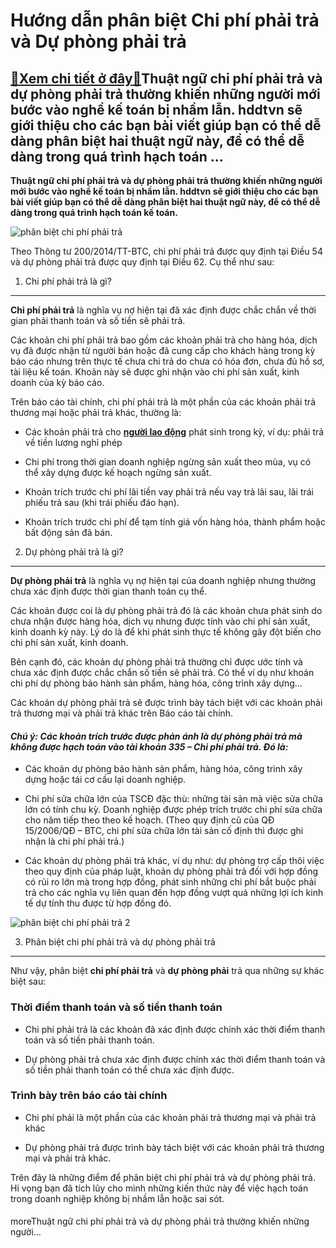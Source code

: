 Hướng dẫn phân biệt Chi phí phải trả và Dự phòng phải trả
=========================================================

[:gift:Xem chi tiết ở đây:gift:](https://hddtvn.com/huong-dan-phan-biet-chi-phi-phai-tra-va-du-phong-phai-tra/)Thuật ngữ chi phí phải trả và dự phòng phải trả thường khiến những người mới bước vào nghề kế toán bị nhầm lẫn. hddtvn sẽ giới thiệu cho các bạn bài viết giúp bạn có thể dễ dàng phân biệt hai thuật ngữ này, để có thể dễ dàng trong quá trình hạch toán …
------------------------------------------------------------------------------------------------------------------------------------------------------------------------------------------------------------------------------------------------------------

**Thuật ngữ chi phí phải trả và dự phòng phải trả thường khiến những người mới bước vào nghề kế toán bị nhầm lẫn. hddtvn sẽ giới thiệu cho các bạn bài viết giúp bạn có thể dễ dàng phân biệt hai thuật ngữ này, để có thể dễ dàng trong quá trình hạch toán kế toán.**


![phân biệt chi phí phải trả](https://hddtvn.com/wp-content/uploads/2021/01/expense.png)


Theo Thông tư 200/2014/TT-BTC, chi phí phải trả được quy định tại Điều 54 và dự phòng phải trả được quy định tại Điều 62. Cụ thể như sau:


1. Chi phí phải trả là gì?
--------------------------


**Chi phí phải trả** là nghĩa vụ nợ hiện tại đã xác định được chắc chắn về thời gian phải thanh toán và số tiền sẽ phải trả.


Các khoản chi phí phải trả bao gồm các khoản phải trả cho hàng hóa, dịch vụ đã được nhận từ người bán hoặc đã cung cấp cho khách hàng trong kỳ báo cáo nhưng trên thực tế chưa chi trả do chưa có hóa đơn, chưa đủ hồ sơ, tài liệu kế toán. Khoản này sẽ được ghi nhận vào chi phí sản xuất, kinh doanh của kỳ báo cáo.


Trên báo cáo tài chính, chi phí phải trả là một phần của các khoản phải trả thương mại hoặc phải trả khác, thường là:




* Các khoản phải trả cho [**người lao động**](#) phát sinh trong kỳ, ví dụ: phải trả về tiền lương nghỉ phép

* Chi phí trong thời gian doanh nghiệp ngừng sản xuất theo mùa, vụ có thể xây dựng được kế hoạch ngừng sản xuất.

* Khoản trích trước chi phí lãi tiền vay phải trả nếu vay trả lãi sau, lãi trái phiếu trả sau (khi trái phiếu đáo hạn).

* Khoản trích trước chi phí để tạm tính giá vốn hàng hóa, thành phẩm hoặc bất động sản đã bán.



2. Dự phòng phải trả là gì?
---------------------------


**Dự phòng phải trả** là nghĩa vụ nợ hiện tại của doanh nghiệp nhưng thường chưa xác định được thời gian thanh toán cụ thể.


Các khoản được coi là dự phòng phải trả đó là các khoản chưa phát sinh do chưa nhận được hàng hóa, dịch vụ nhưng được tính vào chi phí sản xuất, kinh doanh kỳ này. Lý do là để khi phát sinh thực tế không gây đột biến cho chi phí sản xuất, kinh doanh.


Bên cạnh đó, các khoản dự phòng phải trả thường chỉ được ước tính và chưa xác định được chắc chắn số tiền sẽ phải trả. Có thể ví dụ như khoản chi phí dự phòng bảo hành sản phẩm, hàng hóa, công trình xây dựng…


Các khoản dự phòng phải trả sẽ được trình bày tách biệt với các khoản phải trả thương mại và phải trả khác trên Báo cáo tài chính.


#### ***Chú ý:** Các khoản trích trước được phản ánh là dự phòng phải trả mà không được hạch toán vào tài khoản 335 – Chi phí phải trả. Đó là:*




* Các khoản dự phòng bảo hành sản phẩm, hàng hóa, công trình xây dựng hoặc tái cơ cấu lại doanh nghiệp.

* Chi phí sửa chữa lớn của TSCĐ đặc thù: những tài sản mà việc sửa chữa lớn có tính chu kỳ. Doanh nghiệp được phép trích trước chi phí sửa chữa cho năm tiếp theo theo kế hoạch. (Theo quy định cũ của QĐ 15/2006/QĐ – BTC, chi phí sửa chữa lớn tài sản cố định thì được ghi nhận là chi phí phải trả.)

* Các khoản dự phòng phải trả khác, ví dụ như: dự phòng trợ cấp thôi việc theo quy định của pháp luật, khoản dự phòng phải trả đối với hợp đồng có rủi ro lớn mà trong hợp đồng, phát sinh những chi phí bắt buộc phải trả cho các nghĩa vụ liên quan đến hợp đồng vượt quá những lợi ích kinh tế dự tính thu được từ hợp đồng đó.



![phân biệt chi phí phải trả 2](https://hddtvn.com/wp-content/uploads/2021/01/expense-2.png)


3. Phân biệt chi phí phải trả và dự phòng phải trả
--------------------------------------------------


Như vậy, phân biệt **chi phí phải trả** và **dự phòng phải** trả qua những sự khác biệt sau:


### Thời điểm thanh toán và số tiền thanh toán




* Chi phí phải trả là các khoản đã xác định được chính xác thời điểm thanh toán và số tiền phải thanh toán.

* Dự phòng phải trả chưa xác định được chính xác thời điểm thanh toán và số tiền phải thanh toán có thể chưa xác định được.



### Trình bày trên báo cáo tài chính




* Chi phí phải là một phần của các khoản phải trả thương mại và phải trả khác

* Dự phòng phải trả được trình bày tách biệt với các khoản phải trả thương mại và phải trả khác.



Trên đây là những điểm để phân biệt chi phí phải trả và dự phòng phải trả. Hi vọng bạn đã tích lũy cho mình những kiến thức này để việc hạch toán trong doanh nghiệp không bị nhầm lẫn hoặc sai sót.


#### 


moreThuật ngữ chi phí phải trả và dự phòng phải trả thường khiến những người…

